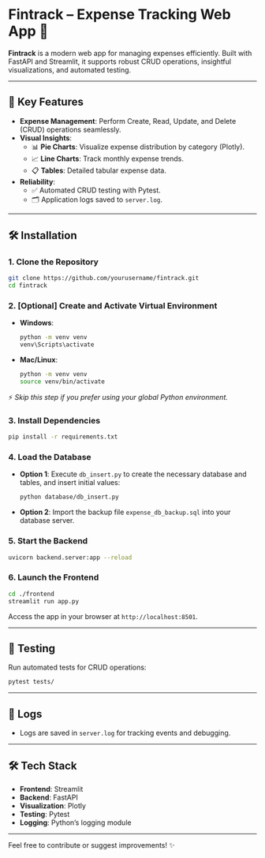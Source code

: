 # Fintrack – Expense Tracking Web App 🚀

**Fintrack** is a modern web app for managing expenses efficiently. Built with FastAPI and Streamlit, it supports robust CRUD operations, insightful visualizations, and automated testing.

---

## 🌟 Key Features

- **Expense Management**: Perform Create, Read, Update, and Delete (CRUD) operations seamlessly.
- **Visual Insights**:
  - 📊 **Pie Charts**: Visualize expense distribution by category (Plotly).
  - 📈 **Line Charts**: Track monthly expense trends.
  - 📋 **Tables**: Detailed tabular expense data.
- **Reliability**:
  - ✅ Automated CRUD testing with Pytest.
  - 🗂️ Application logs saved to `server.log`.

---

## 🛠️ Installation

### 1. **Clone the Repository**

```bash
git clone https://github.com/yourusername/fintrack.git
cd fintrack
```

### 2. **[Optional] Create and Activate Virtual Environment**

- **Windows**:
  
  ```bash
  python -m venv venv
  venv\Scripts\activate
  ```
- **Mac/Linux**:
  
  ```bash
  python -m venv venv
  source venv/bin/activate
  ```

⚡ *Skip this step if you prefer using your global Python environment.*

### 3. **Install Dependencies**

```bash
pip install -r requirements.txt
```

### 4. **Load the Database**

- **Option 1**: Execute `db_insert.py` to create the necessary database and tables, and insert initial values:
  
  ```bash
  python database/db_insert.py
  ```
- **Option 2**: Import the backup file `expense_db_backup.sql` into your database server.

### 5. **Start the Backend**

```bash
uvicorn backend.server:app --reload
```

### 6. **Launch the Frontend**

```bash
cd ./frontend
streamlit run app.py
```

Access the app in your browser at `http://localhost:8501`.

---

## 🧪 Testing

Run automated tests for CRUD operations:

```bash
pytest tests/
```

---

## 📄 Logs

- Logs are saved in `server.log` for tracking events and debugging.

---

## 🛠️ Tech Stack

- **Frontend**: Streamlit
- **Backend**: FastAPI
- **Visualization**: Plotly
- **Testing**: Pytest
- **Logging**: Python’s logging module

---

Feel free to contribute or suggest improvements! ✨

